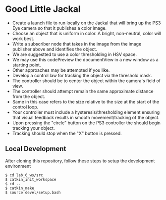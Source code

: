 # Good Little Jackal

- Create a launch file to run locally on the Jackal that will bring up the PS3 Eye camera so that it publishes a color image.
- Choose an object that is uniform in color. A bright, non-neutral, color will work best.
- Write a subscriber node that takes in the image from the image publisher above and identifies the object.
 - We are suggestted to use a color thresholding in HSV space.
 - We may use this codePreview the documentView in a new window as a starting point.
 - Other approaches may be attempted if you like.
- Develop a control law for tracking the object via the threshold mask.
- The controller should be to center the object within the camera's field of view.
- The controller should attempt remain the same approximate distance from the object.
- Same in this case refers to the size relative to the size at the start of the control loop.
- Your controller must include a hysteresis/thresholding element ensuring that visual feedback results in smooth movement/tracking of the object.
- Upon pressing the "circle" button on the PS3 controller the should begin tracking your object.
- Tracking should stop when the "X" button is pressed.

## Local Development

After cloning this repository, follow these steps to setup the development environment
```
$ cd lab_6_ws/src
$ catkin_init_workspace
$ cd ..
$ catkin_make
$ source devel/setup.bash
```

